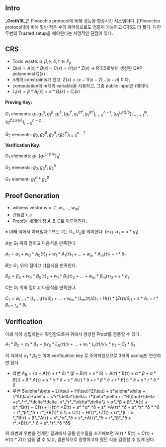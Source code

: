 ## Intro

_**Groth16**_은 Pinocchio protocol에 비해 성능을 향상시킨 시스템이다. [[Pinocchio protocol]]에 비해 훨씬 적은 수의 페어링으로도 검증이 가능하고 CRS도 더 짧다. 다만 두번의 Trusted setup을 해야한다는 치명적인 단점이 있다.

## CRS

- Toxic waste: $\alpha, \beta, \gamma, \delta, \tau \in F_p$
- $Q(x) = A(x)*B(x)-C(x) =H(x)*Z(x)$ → R1CS로부터 생성된 QAP polynomial Q(x)
- $n$개의 constraints가 있고, $Z(x) = (x-1)(x-2)...(x-n)$ 이다.
- computation에 $m$개의 variable을 사용하고, 그중 public input은 $l$개이다.
- $L_i(x) = \beta *A_i(x) + \alpha *B_i(x) + C_i(x)$

**Proving Key:**

$G_1$ elements: $g_1, g_1^\alpha, g_1^\beta, g_1^\delta, \{g_1^{\tau^i},g_1^{\alpha\tau^i},g_1^{\beta\tau^i}\}_{i=0}^{n-1}, \{g_1^{L_i(\tau)/\delta}\}_{i=l+1}^m, \{g^{\tau^iZ(x)/\delta}\}_{i=0}^{n-2}$

$G_2$ elements: $g_2, g_2^\beta, g_2^\delta, \{g_2^{\tau^i}\}_{i=0}^{n-1}$

**Verification Key:**

$G_1$ elements: $g_1, \{g_1^{L_i(\tau)/\gamma}\}_0^l$

$G_2$ elements: $g_2, g_2^\gamma, g_2^\delta$

$G_T$ element: $g_1^\alpha * g_2^\beta$

## Proof Generation

- witness vector $w = (1, w_1,...,w_m)$
- 랜덤값 $r,s$
- Proof는 세개의 점 $A, B, C$로 이루어진다.

※ 아래 식에서 아래첨자 1 또는 2는 $G_1, G_2$를 의미한다. (e.g. $\alpha_1 = \alpha * g_1$)

$A$는 $G_1$ 위의 점이고 다음식을 만족한다.

$A_1 = \alpha_1 + w_0*A_0(\tau)_1 + w_1*A_1(\tau)_1+ ...+ w_m*A_m(\tau)_1+r*\delta_1$

$B$는 $G_2$ 위의 점이고 다음식을 만족한다.

$B_2 = \beta_2 + w_0*B_0(\tau)_2 + w_1*B_1(\tau)_2 + ... + w_m*B_m(\tau)_2 +s*\delta_2$

$C$는 $G_1$ 위의 점이고 다음식을 만족한다.

$C_1 = w_{l+1}*(L_{l+1}(\tau)/\delta)_1 +...+ w_m*(L_m(\tau)/\delta)_1 + H(\tau)*(Z(\tau)/\delta)_1 + s*A_1 + r*B_1-r_s*\delta_1$

## Verification

아래 식이 성립하는지 확인함으로써 위에서 생성한 Proof를 검증할 수 있다.

$A_1*B_2 = \alpha_1 * \beta_2 + (w_0*L_0(\tau)/\gamma+...+ w_l*L_l(\tau)/\gamma)_1 * \gamma_2 + C_1 *\delta_2$

이 식에서 $\alpha_1*\beta_2$는 이미 verification key 로 주어져있으므로 3개의 paring만 연산하면 된다.

- 좌변 $A_B = (\alpha+A(\tau) +r*\delta)*(\beta+B(\tau)+s*\delta) = A(\tau)*B(\tau) + \alpha*\beta+\alpha*B(\tau)+ \beta*A(\tau) + s*\alpha*\delta+s*A(\tau)*\delta+ r*\beta*\delta+ r*B(\tau)*\delta +s*r*\delta*\delta$
- 우변 $\alpha*\beta + L(\tau) + H(\tau)*Z(\tau) + s*\alpha*\delta + s*A(\tau)*\delta + s*r*\delta*\delta+ r*\beta*\delta + r*B(\tau)*\delta +s*_*r*_*\delta*\delta -s*_*r*_*\delta*\delta \\ = α*_*β + β*_*A(τ) + α*_*B(τ) + C(τ) + H(τ)*_*Z(τ) + s*_*α*_*δ + s*_*A(τ)*_*δ + s*_*r*_*δ *_*δ + r*_*β*_*δ + r*_*B(τ)* δ \\ = C(τ) + H(τ)*_*Z(τ) + α*_*β + α *_*B(τ) + β*_*A(τ) + s*_*α*_*δ + s*_*A(τ)*_*δ + r*_*β*_*δ + r*_*B(τ)*_* δ + s*_*r*_*δ *δ$

위 좌변과 우변을 전개한 결과에서 공통 인수들을 소거해보면 $A(\tau)*B(\tau) = C(\tau) +H(\tau)*Z(\tau)$ 임을 알 수 있고, 결론적으로 증명하고자 했던 식을 검증할 수 있게 된다.
